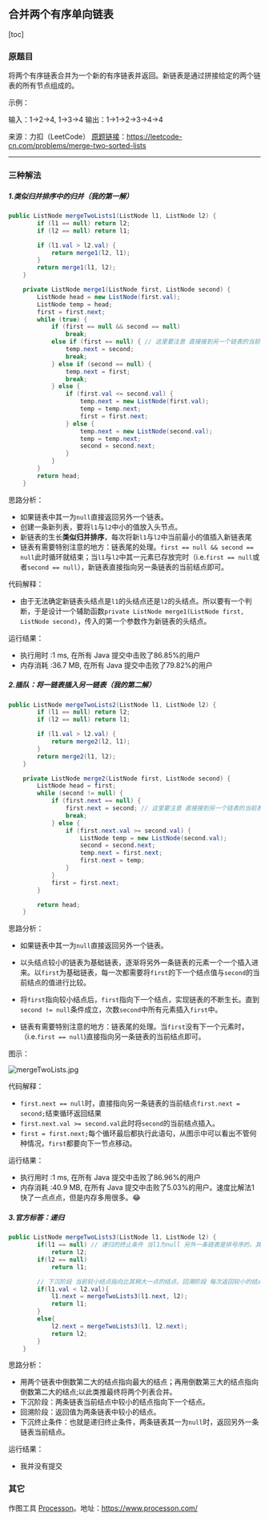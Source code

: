 ## 合并两个有序单向链表

[toc]

### 原题目

将两个有序链表合并为一个新的有序链表并返回。新链表是通过拼接给定的两个链表的所有节点组成的。 

示例：

输入：1->2->4, 1->3->4
输出：1->1->2->3->4->4

来源：力扣（LeetCode）
[原题链接](https://leetcode-cn.com/problems/merge-two-sorted-lists)：https://leetcode-cn.com/problems/merge-two-sorted-lists

***

### 三种解法

##### 1.类似归并排序中的归并（我的第一解）

```java
public ListNode mergeTwoLists1(ListNode l1, ListNode l2) {
        if (l1 == null) return l2;
        if (l2 == null) return l1;

        if (l1.val > l2.val) {
            return merge1(l2, l1);
        }
        return merge1(l1, l2);
    }

    private ListNode merge1(ListNode first, ListNode second) {
        ListNode head = new ListNode(first.val);
        ListNode temp = head;
        first = first.next;
        while (true) {
            if (first == null && second == null)
                break;
            else if (first == null) { // 这里要注意 直接接到另一个链表的当前表头即可
                temp.next = second;
                break;
            } else if (second == null) {
                temp.next = first;
                break;
            } else {
                if (first.val <= second.val) {
                    temp.next = new ListNode(first.val);
                    temp = temp.next;
                    first = first.next;
                } else {
                    temp.next = new ListNode(second.val);
                    temp = temp.next;
                    second = second.next;
                }
            }
        }
        return head;
    }
```

思路分析：

* 如果链表中其一为`null`直接返回另外一个链表。
* 创建一条新列表，要将`l1`与`l2`中小的值放入头节点。
* 新链表的生长**类似归并排序**，每次将新`l1`与`l2`中当前最小的值插入新链表尾
* 链表有需要特别注意的地方：链表尾的处理。`first == null && second == null`此时循环就结束；当`l1`与`l2`中其一元素已存放完时（i.e.`first == null`或者`second == null`），新链表直接指向另一条链表的当前结点即可。

代码解释：

* 由于无法确定新链表头结点是`l1`的头结点还是`l2`的头结点。所以要有一个判断，于是设计一个辅助函数`private ListNode merge1(ListNode first, ListNode second)`，传入的第一个参数作为新链表的头结点。

运行结果：
* 执行用时 :1 ms, 在所有 Java 提交中击败了86.85%的用户
* 内存消耗 :36.7 MB, 在所有 Java 提交中击败了79.82%的用户

##### 2.插队：将一链表插入另一链表（我的第二解）

```java
public ListNode mergeTwoLists2(ListNode l1, ListNode l2) {
        if (l1 == null) return l2;
        if (l2 == null) return l1;

        if (l1.val > l2.val) {
            return merge2(l2, l1);
        }
        return merge2(l1, l2);
    }

    private ListNode merge2(ListNode first, ListNode second) {
        ListNode head = first;
        while (second != null) {
            if (first.next == null) {
                first.next = second; // 这里要注意 直接接到另一个链表的当前表头即可
                break;
            } else {
                if (first.next.val >= second.val) {
                    ListNode temp = new ListNode(second.val);
                    second = second.next;
                    temp.next = first.next;
                    first.next = temp;
                }
            }
            first = first.next;
        }

        return head;
    }
```

思路分析：

* 如果链表中其一为`null`直接返回另外一个链表。

* 以头结点较小的链表为基础链表，逐渐将另外一条链表的元素一个一个插入进来。以`first`为基础链表，每一次都需要将`first`的下一个结点值与`second`的当前结点的值进行比较。
* 将`first`指向较小结点后，`first`指向下一个结点，实现链表的不断生长。直到`second != null`条件成立，次数`second`中所有元素插入`first`中。
* 链表有需要特别注意的地方：链表尾的处理。当`first`没有下一个元素时，（i.e.`first == null`)直接指向另一条链表的当前结点即可。

图示：

![mergeTwoLists.jpg](https://github.com/ustcyyw/yyw_algorithm/blob/master/easy/LinkedList/mergeTwoLists.jpg?raw=true)

代码解释：

* `first.next == null`时，直接指向另一条链表的当前结点`first.next = second;`结束循环返回结果
* `first.next.val >= second.val`此时将`second`的当前结点插入。
* `first = first.next;`每个循环最后都执行此语句，从图示中可以看出不管何种情况，`first`都要向下一节点移动。

运行结果：
* 执行用时 :1 ms, 在所有 Java 提交中击败了86.96%的用户
* 内存消耗 :40.9 MB, 在所有 Java 提交中击败了5.03%的用户。速度比解法1快了一点点点，但是内存多用很多。:joy:

##### 3.官方标答：递归

```java
public ListNode mergeTwoLists3(ListNode l1, ListNode l2) {
        if(l1 == null) // 递归的终止条件 当l1为null 另外一条链表是排号序的，其当前头结点即目前最小的结点
            return l2;
        if(l2 == null)
            return l1;

        // 下沉阶段 当前较小结点指向比其稍大一点的结点。回溯阶段 每次返回较小的结点。
        if(l1.val < l2.val){
            l1.next = mergeTwoLists3(l1.next, l2);
            return l1;
        }
        else{
            l2.next = mergeTwoLists3(l1, l2.next);
            return l2;
        }
    }
```

思路分析：

* 用两个链表中倒数第二大的结点指向最大的结点；再用倒数第三大的结点指向倒数第二大的结点;以此类推最终将两个列表合并。
* 下沉阶段：两条链表当前结点中较小的结点指向下一个结点。
* 回溯阶段：返回值为两条链表中较小的结点。
* 下沉终止条件：也就是递归终止条件，两条链表其一为`null`时，返回另外一条链表当前结点。

运行结果：

* 我并没有提交

### 其它

作图工具 [Processon](https://www.processon.com/)。地址：https://www.processon.com/